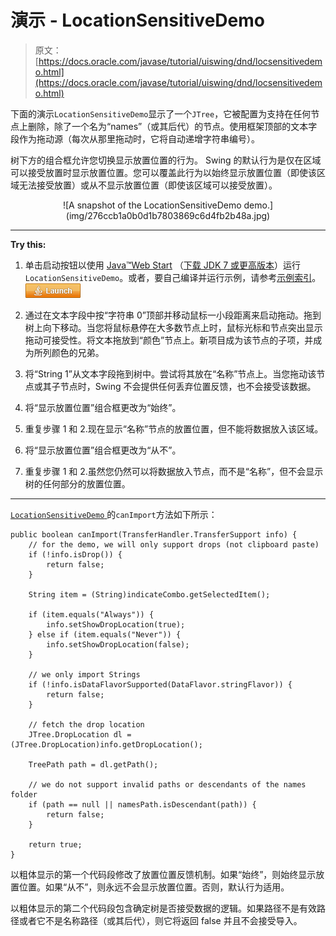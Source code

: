 # 演示 - LocationSensitiveDemo

> 原文： [https://docs.oracle.com/javase/tutorial/uiswing/dnd/locsensitivedemo.html](https://docs.oracle.com/javase/tutorial/uiswing/dnd/locsensitivedemo.html)

下面的演示`LocationSensitiveDemo`显示了一个`JTree`，它被配置为支持在任何节点上删除，除了一个名为“names”（或其后代）的节点。使用框架顶部的文本字段作为拖动源（每次从那里拖动时，它将自动递增字符串编号）。

树下方的组合框允许您切换显示放置位置的行为。 Swing 的默认行为是仅在区域可以接受放置时显示放置位置。您可以覆盖此行为以始终显示放置位置（即使该区域无法接受放置）或从不显示放置位置（即使该区域可以接受放置）。

<center>![A snapshot of the LocationSensitiveDemo demo.](img/276ccb1a0b0d1b7803869c6d4fb2b48a.jpg)</center>

* * *

**Try this:** 

1.  单击启动按钮以使用 [Java™Web Start](http://www.oracle.com/technetwork/java/javase/javawebstart/index.html) （[下载 JDK 7 或更高版本](http://www.oracle.com/technetwork/java/javase/downloads/index.html)）运行`LocationSensitiveDemo`。或者，要自己编译并运行示例，请参考[示例索引](../examples/dnd/index.html#LocationSensitiveDemo)。 [![Launches the ListDemo example](img/4707a69a17729d71c56b2bdbbb4cc61c.jpg)](https://docs.oracle.com/javase/tutorialJWS/samples/uiswing/LocationSensitiveDemoProject/LocationSensitiveDemo.jnlp) 

2.  通过在文本字段中按“字符串 0”顶部并移动鼠标一小段距离来启动拖动。拖到树上向下移动。当您将鼠标悬停在大多数节点上时，鼠标光标和节点突出显示拖动可接受性。将文本拖放到“颜色”节点上。新项目成为该节点的子项，并成为所列颜色的兄弟。
3.  将“String 1”从文本字段拖到树中。尝试将其放在“名称”节点上。当您拖动该节点或其子节点时，Swing 不会提供任何丢弃位置反馈，也不会接受该数据。
4.  将“显示放置位置”组合框更改为“始终”。
5.  重复步骤 1 和 2.现在显示“名称”节点的放置位置，但不能将数据放入该区域。
6.  将“显示放置位置”组合框更改为“从不”。
7.  重复步骤 1 和 2.虽然您仍然可以将数据放入节点，而不是“名称”，但不会显示树的任何部分的放置位置。

* * *

[``LocationSensitiveDemo`` ](../examples/dnd/LocationSensitiveDemoProject/src/dnd/LocationSensitiveDemo.java)的`canImport`方法如下所示：

```
public boolean canImport(TransferHandler.TransferSupport info) {
    // for the demo, we will only support drops (not clipboard paste)
    if (!info.isDrop()) {
        return false;
    }

    String item = (String)indicateCombo.getSelectedItem();

    if (item.equals("Always")) {
        info.setShowDropLocation(true);
    } else if (item.equals("Never")) {
        info.setShowDropLocation(false);
    }

    // we only import Strings
    if (!info.isDataFlavorSupported(DataFlavor.stringFlavor)) {
        return false;
    }

    // fetch the drop location
    JTree.DropLocation dl = (JTree.DropLocation)info.getDropLocation();

    TreePath path = dl.getPath();

    // we do not support invalid paths or descendants of the names folder
    if (path == null || namesPath.isDescendant(path)) {
        return false;
    }

    return true;
}

```

以粗体显示的第一个代码段修改了放置位置反馈机制。如果“始终”，则始终显示放置位置。如果“从不”，则永远不会显示放置位置。否则，默认行为适用。

以粗体显示的第二个代码段包含确定树是否接受数据的逻辑。如果路径不是有效路径或者它不是名称路径（或其后代），则它将返回 false 并且不会接受导入。